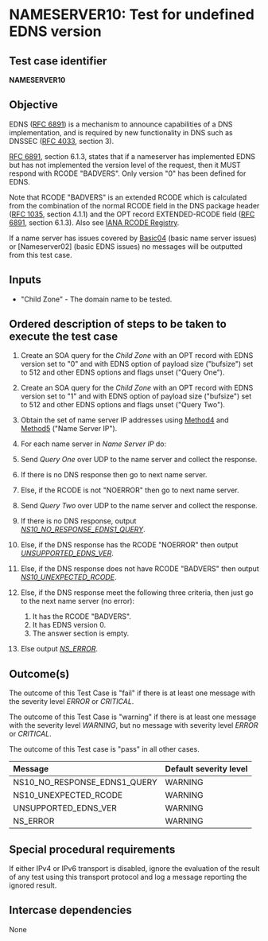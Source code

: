 # NAMESERVER10: Test for undefined EDNS version

## Test case identifier

**NAMESERVER10**

## Objective

EDNS ([RFC 6891]) is a mechanism to announce capabilities of a DNS
implementation, and is required by new functionality in DNS such as
DNSSEC ([RFC 4033][RFC 4033#3], section 3).

[RFC 6891][RFC 6891#6.1.3], section 6.1.3,
states that if a nameserver has implemented
EDNS but has not implemented the version level of the request, then it
MUST respond with RCODE "BADVERS". Only version "0" has been defined for
EDNS.

Note that RCODE "BADVERS" is an extended RCODE which is calculated from
the combination of the normal RCODE field in the DNS package header
([RFC 1035][RFC 1035#4.1.1], section 4.1.1) and the OPT record
EXTENDED-RCODE field ([RFC 6891][RFC 6891#6.1.3], section 6.1.3). Also see
[IANA RCODE Registry].

If a name server has issues covered by [Basic04] (basic name server issues)
or [Nameserver02] (basic EDNS issues) no messages will be outputted from
this test case.


## Inputs

* "Child Zone" - The domain name to be tested.

## Ordered description of steps to be taken to execute the test case

1. Create an SOA query for the *Child Zone* with an OPT record with
   EDNS version set to "0" and with EDNS option of payload size
   ("bufsize") set to 512 and other EDNS options and flags unset
   ("Query One").

2. Create an SOA query for the *Child Zone* with an OPT record with
   EDNS version set to "1" and with EDNS option of payload size
   ("bufsize") set to 512 and other EDNS options and flags unset
   ("Query Two").

3. Obtain the set of name server IP addresses using [Method4] and [Method5]
   ("Name Server IP").

4. For each name server in *Name Server IP* do:

  1. Send *Query One* over UDP to the name server and collect the response.
  2. If there is no DNS response then go to next name server.
  3. Else, if the RCODE is not "NOERROR" then go to next name server.
  4. Send *Query Two* over UDP to the name server and collect the response.
  5. If there is no DNS response, output *[NS10_NO_RESPONSE_EDNS1_QUERY]*.
  6. Else, if the DNS response has the RCODE "NOERROR" then
     output *[UNSUPPORTED_EDNS_VER]*.
  7. Else, if the DNS response does not have RCODE "BADVERS" then
     output *[NS10_UNEXPECTED_RCODE]*.
  8. Else, if the DNS response meet the following three criteria,
     then just go to the next name server (no error):
     1. It has the RCODE "BADVERS".
     2. It has EDNS version 0.
     3. The answer section is empty.
  9. Else output *[NS_ERROR]*.


## Outcome(s)

The outcome of this Test Case is "fail" if there is at least one message
with the severity level *ERROR* or *CRITICAL*.

The outcome of this Test Case is "warning" if there is at least one message
with the severity level *WARNING*, but no message with severity level
*ERROR* or *CRITICAL*.

The outcome of this Test case is "pass" in all other cases.

Message                           | Default severity level
:---------------------------------|:-----------------------------------
NS10_NO_RESPONSE_EDNS1_QUERY      | WARNING
NS10_UNEXPECTED_RCODE             | WARNING
UNSUPPORTED_EDNS_VER              | WARNING
NS_ERROR                          | WARNING

## Special procedural requirements	

If either IPv4 or IPv6 transport is disabled, ignore the evaluation of the
result of any test using this transport protocol and log a message reporting
the ignored result.

## Intercase dependencies

None


[Basic04]:                         ../Basic-TP/basic04.md
[IANA RCODE Registry]:             https://www.iana.org/assignments/dns-parameters/dns-parameters.xhtml#dns-parameters-6
[Method4]:                         ../Methods.md#method-4-obtain-glue-address-records-from-parent
[Method5]:                         ../Methods.md#method-5-obtain-the-name-server-address-records-from-child
[NS10_NO_RESPONSE_EDNS1_QUERY]:    #outcomes
[NS10_UNEXPECTED_RCODE]:           #outcomes
[NS_ERROR]:                        #outcomes
[Nameserver]:                      ../Nameserver-TP/nameserver02.md
[RFC 1035#4.1.1]:                  https://tools.ietf.org/html/rfc1035#section-4.1.1
[RFC 4033#3]:                      https://tools.ietf.org/html/rfc4033#section-3
[RFC 6891#6.1.3]:                  https://tools.ietf.org/html/rfc6891#section-6.1.3
[RFC 6891]:                        https://tools.ietf.org/html/rfc6891
[UNSUPPORTED_EDNS_VER]:            #outcomes
